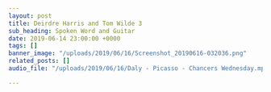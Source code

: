 ```yaml
---
layout: post
title: Deirdre Harris and Tom Wilde 3
sub_heading: Spoken Word and Guitar
date: 2019-06-14 23:00:00 +0000
tags: []
banner_image: "/uploads/2019/06/16/Screenshot_20190616-032036.png"
related_posts: []
audio_file: "/uploads/2019/06/16/Daly - Picasso - Chancers Wednesday.mp3"

---
```

